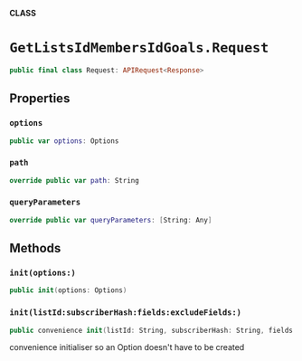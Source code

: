 **CLASS**

# `GetListsIdMembersIdGoals.Request`

```swift
public final class Request: APIRequest<Response>
```

## Properties
### `options`

```swift
public var options: Options
```

### `path`

```swift
override public var path: String
```

### `queryParameters`

```swift
override public var queryParameters: [String: Any]
```

## Methods
### `init(options:)`

```swift
public init(options: Options)
```

### `init(listId:subscriberHash:fields:excludeFields:)`

```swift
public convenience init(listId: String, subscriberHash: String, fields: [String]? = nil, excludeFields: [String]? = nil)
```

convenience initialiser so an Option doesn't have to be created
